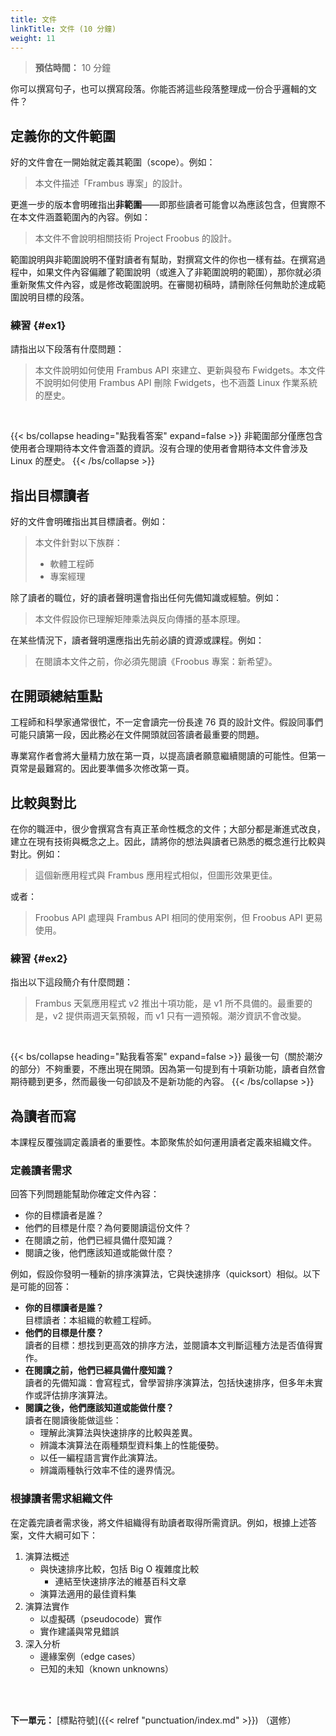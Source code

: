 ```yaml
---
title: 文件
linkTitle: 文件 (10 分鐘)
weight: 11
---
```


> **預估時間：** 10 分鐘

你可以撰寫句子，也可以撰寫段落。你能否將這些段落整理成一份合乎邏輯的文件？

## 定義你的文件範圍

好的文件會在一開始就定義其範圍（scope）。例如：

> 本文件描述「Frambus 專案」的設計。

更進一步的版本會明確指出**非範圍**——即那些讀者可能會以為應該包含，但實際不在本文件涵蓋範圍內的內容。例如：

> 本文件不會說明相關技術 Project Froobus 的設計。

範圍說明與非範圍說明不僅對讀者有幫助，對撰寫文件的你也一樣有益。在撰寫過程中，如果文件內容偏離了範圍說明（或進入了非範圍說明的範圍），那你就必須重新聚焦文件內容，或是修改範圍說明。在審閱初稿時，請刪除任何無助於達成範圍說明目標的段落。

### 練習 {#ex1}

請指出以下段落有什麼問題：

> 本文件說明如何使用 Frambus API 來建立、更新與發布 Fwidgets。本文件不說明如何使用 Frambus API 刪除 Fwidgets，也不涵蓋 Linux 作業系統的歷史。

<br />

{{< bs/collapse heading="點我看答案" expand=false >}}
非範圍部分僅應包含使用者合理期待本文件會涵蓋的資訊。沒有合理的使用者會期待本文件會涉及 Linux 的歷史。
{{< /bs/collapse >}}

## 指出目標讀者

好的文件會明確指出其目標讀者。例如：

> 本文件針對以下族群：
>
> * 軟體工程師
> * 專案經理

除了讀者的職位，好的讀者聲明還會指出任何先備知識或經驗。例如：

> 本文件假設你已理解矩陣乘法與反向傳播的基本原理。

在某些情況下，讀者聲明還應指出先前必讀的資源或課程。例如：

> 在閱讀本文件之前，你必須先閱讀《Froobus 專案：新希望》。

## 在開頭總結重點

工程師和科學家通常很忙，不一定會讀完一份長達 76 頁的設計文件。假設同事們可能只讀第一段，因此務必在文件開頭就回答讀者最重要的問題。

專業寫作者會將大量精力放在第一頁，以提高讀者願意繼續閱讀的可能性。但第一頁常是最難寫的。因此要準備多次修改第一頁。

## 比較與對比

在你的職涯中，很少會撰寫含有真正革命性概念的文件；大部分都是漸進式改良，建立在現有技術與概念之上。因此，請將你的想法與讀者已熟悉的概念進行比較與對比。例如：

> 這個新應用程式與 Frambus 應用程式相似，但圖形效果更佳。

或者：

> Froobus API 處理與 Frambus API 相同的使用案例，但 Froobus API 更易使用。

### 練習 {#ex2}

指出以下這段簡介有什麼問題：

> Frambus 天氣應用程式 v2 推出十項功能，是 v1 所不具備的。最重要的是，v2 提供兩週天氣預報，而 v1 只有一週預報。潮汐資訊不會改變。

<br />

{{< bs/collapse heading="點我看答案" expand=false >}}
最後一句（關於潮汐的部分）不夠重要，不應出現在開頭。因為第一句提到有十項新功能，讀者自然會期待聽到更多，然而最後一句卻談及不是新功能的內容。
{{< /bs/collapse >}}

## 為讀者而寫

本課程反覆強調定義讀者的重要性。本節聚焦於如何運用讀者定義來組織文件。

### 定義讀者需求

回答下列問題能幫助你確定文件內容：

* 你的目標讀者是誰？
* 他們的目標是什麼？為何要閱讀這份文件？
* 在閱讀之前，他們已經具備什麼知識？
* 閱讀之後，他們應該知道或能做什麼？

例如，假設你發明一種新的排序演算法，它與快速排序（quicksort）相似。以下是可能的回答：

* **你的目標讀者是誰？** <br />目標讀者：本組織的軟體工程師。
* **他們的目標是什麼？** <br />讀者的目標：想找到更高效的排序方法，並閱讀本文判斷這種方法是否值得實作。
* **在閱讀之前，他們已經具備什麼知識？** <br />讀者的先備知識：會寫程式，曾學習排序演算法，包括快速排序，但多年未實作或評估排序演算法。
* **閱讀之後，他們應該知道或能做什麼？** <br />讀者在閱讀後能做這些：
  * 理解此演算法與快速排序的比較與差異。
  * 辨識本演算法在兩種類型資料集上的性能優勢。
  * 以任一編程語言實作此演算法。
  * 辨識兩種執行效率不佳的邊界情況。

### 根據讀者需求組織文件

在定義完讀者需求後，將文件組織得有助讀者取得所需資訊。例如，根據上述答案，文件大綱可如下：

1. 演算法概述
   * 與快速排序比較，包括 Big O 複雜度比較
     * 連結至快速排序法的維基百科文章
   * 演算法適用的最佳資料集
2. 演算法實作
   * 以虛擬碼（pseudocode）實作
   * 實作建議與常見錯誤
3. 深入分析
   * 邊緣案例（edge cases）
   * 已知的未知（known unknowns）

<br /><br />

**下一單元：** [標點符號]({{< relref "punctuation/index.md" >}}) （選修）

